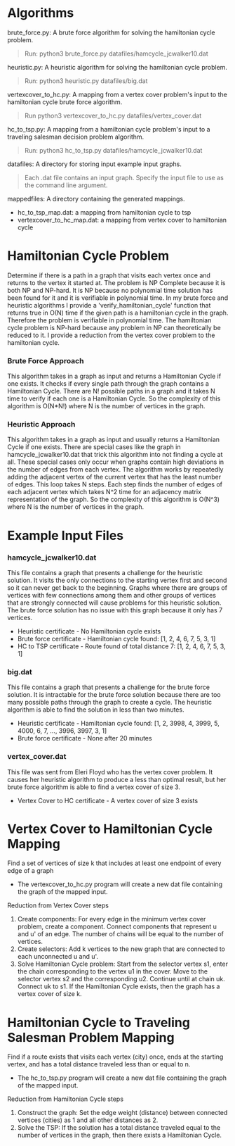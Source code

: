# Algorithms

brute_force.py: A brute force algorithm for solving the hamiltonian cycle problem.
>   Run: python3 brute_force.py datafiles/hamcycle_jcwalker10.dat

heuristic.py: A heuristic algorithm for solving the hamiltonian cycle problem.
>   Run: python3 heuristic.py datafiles/big.dat

vertexcover_to_hc.py: A mapping from a vertex cover problem's input to the hamiltonian cycle brute force algorithm.
>   Run python3 vertexcover_to_hc.py datafiles/vertex_cover.dat

hc_to_tsp.py: A mapping from a hamiltonian cycle problem's input to a traveling salesman decision problem algorithm.
>   Run: python3 hc_to_tsp.py datafiles/hamcycle_jcwalker10.dat

datafiles: A directory for storing input example input graphs.
>   Each .dat file contains an input graph. Specify the input file to use as the command line argument.

mappedfiles: A directory containing the generated mappings.
*   hc_to_tsp_map.dat: a mapping from hamiltonian cycle to tsp
*   vertexcover_to_hc_map.dat: a mapping from vertex cover to hamiltonian cycle


# Hamiltonian Cycle Problem
Determine if there is a path in a graph that visits each vertex once and returns to the vertex it started at. The problem is NP Complete because it is both NP and NP-hard. It is NP because no polynomial time solution has been found for it and it is verifiable in polynomial time. In my brute force and heuristic algorithms I provide a 'verify_hamiltonian_cycle' function that returns true in O(N) time if the given path is a hamiltonian cycle in the graph. Therefore the problem is verifiable in polynomial time. The hamiltonian cycle problem is NP-hard because any problem in NP can theoretically be reduced to it. I provide a reduction from the vertex cover problem to the hamiltonian cycle.

### Brute Force Approach
This algorithm takes in a graph as input and returns a Hamiltonian Cycle if one exists. It checks if every single path through the graph contains a Hamiltonian Cycle. There are N! possible paths in a graph and it takes N time to verify if each one is a Hamiltonian Cycle. So the complexity of this algorithm is O(N*N!) where N is the number of vertices in the graph.

### Heuristic Approach
This algorithm takes in a graph as input and usually returns a Hamiltonian Cycle if one exists. There are special cases like the graph in hamcycle_jcwalker10.dat that trick this algorithm into not finding a cycle at all. These special cases only occur when graphs contain high deviations in the number of edges from each vertex. The algorithm works by repeatedly adding the adjacent vertex of the current vertex that has the least number of edges. This loop takes N steps. Each step finds the number of edges of each adjacent vertex which takes N^2 time for an adjacency matrix representation of the graph. So the complexity of this algorithm is O(N^3) where N is the number of vertices in the graph.


# Example Input Files

### hamcycle_jcwalker10.dat
This file contains a graph that presents a challenge for the heuristic solution. It visits the only connections to the starting vertex first and second so it can never get back to the beginning. Graphs where there are groups of vertices with few connections among them and other groups of vertices that are strongly connected will cause problems for this heuristic solution. The brute force solution has no issue with this graph because it only has 7 vertices.
*   Heuristic certificate - No Hamiltonian cycle exists
*   Brute force certificate - Hamiltonian cycle found: [1, 2, 4, 6, 7, 5, 3, 1]
*   HC to TSP certificate - Route found of total distance 7: [1, 2, 4, 6, 7, 5, 3, 1]

### big.dat
This file contains a graph that presents a challenge for the brute force solution. It is intractable for the brute force solution because there are too many possible paths through the graph to create a cycle. The heuristic algorithm is able to find the solution in less than two minutes.
*   Heuristic certificate - Hamiltonian cycle found: [1, 2, 3998, 4, 3999, 5, 4000, 6, 7, …, 3996, 3997, 3, 1]
*   Brute force certificate - None after 20 minutes

### vertex_cover.dat
This file was sent from Eleri Floyd who has the vertex cover problem. It causes her heuristic algorithm to produce a less than optimal result, but her brute force algorithm is able to find a vertex cover of size 3.
*   Vertex Cover to HC certificate - A vertex cover of size 3 exists


# Vertex Cover to Hamiltonian Cycle Mapping
Find a set of vertices of size k that includes at least one endpoint of every edge of a graph
*   The vertexcover_to_hc.py program will create a new dat file containing the graph of the mapped input.

Reduction from Vertex Cover steps
1. Create components: For every edge in the minimum vertex cover problem, create a component. Connect components that represent u and u' of an edge. The number of chains will be equal to the number of vertices.
2. Create selectors: Add k vertices to the new graph that are connected to each unconnected u and u'.
3. Solve Hamiltonian Cycle problem: Start from the selector vertex s1, enter the chain corresponding to the vertex u1 in the cover. Move to the selector vertex s2 and the corresponding u2. Continue until at chain uk. Connect uk to s1. If the Hamiltonian Cycle exists, then the graph has a vertex cover of size k.


# Hamiltonian Cycle to Traveling Salesman Problem Mapping
Find if a route exists that visits each vertex (city) once, ends at the starting vertex, and has a total distance traveled less than or equal to n.
*   The hc_to_tsp.py program will create a new dat file containing the graph of the mapped input.

Reduction from Hamiltonian Cycle steps
1. Construct the graph: Set the edge weight (distance) between connected vertices (cities) as 1 and all other distances as 2.
2. Solve the TSP: If the solution has a total distance traveled equal to the number of vertices in the graph, then there exists a Hamiltonian Cycle.